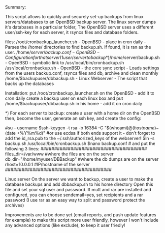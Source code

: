 Summary:

This script allows to quickly and securely set-up backups from linux servers/databases to an OpenBSD backup server.
The linux server dumps it's databases in a particular folder, The OpenBSD server uses a different user/ssh-key for each server, it rsyncs files and database folders.

files:
/root/cronbackup_launcher.sh - OpenBSD - place in cron daily - Parses the /home/ directories to find backup.sh. If found, it is ran as the user.
/home/$server/backup.conf - OpenBSD - Configuration for that server (1 user/server to backup*)
/home/$server/backup.sh - OpenBSD - symbolic link to /usr/local/bin/cronbackup.sh
/usr/local/cronbackup.sh - OpenBSD - the core sync script - Loads settings from the users backup.conf, rsyncs files and db, archive and clean monthly
/home/$backupuser/dbbackup.sh - Linux Webserver - The script that backs up the databases

Installation:
put /root/cronbackup_launcher.sh on the OpenBSD - add it to cron daily
create a backup user on each linux box and put /home/$backupuser/dbbackup.sh in his home - add it on cron daily

*) For each server to backup: create a user with a home dir on the OpenBSD
then, become the user, generate an ssh key, and create the config:

#su - username
$ssh-keygen -t rsa -b 16384 -C "$(whoami)@$(hostname)-$(date +%Y%m%d)" #or use ecdsa if both ends support it - don't forget to add the id_rsa.pub to the ~/.ssh/authorized_keys of the webserver!
$ln -s backup.sh /usr/local/bin/cronbackup.sh
$nano backup.conf # and put the following 3 lines:
#######################################
files_dir=/var/www #where the files are on the server
db_dir="/home/myuser/DBBackup" #where the db dumps are on the server
rhost=10.0.0.1 #IP/hostname of the server
#######################################

Linux server
On the server we want to backup, create a user to make the database backups and add dbbackup.sh to his home directory
Open this file and set your sql user and password.
If mutt and rar are installed and configured, you can choose sendemail=yes, set recipients and a rar password (I use rar as an easy way to split and password protect the archives)

Improvements are to be done yet (email reports, and push update features for example) to make this script more user friendly, however I won't include any advanced options (like exclude), to keep it user friedly!